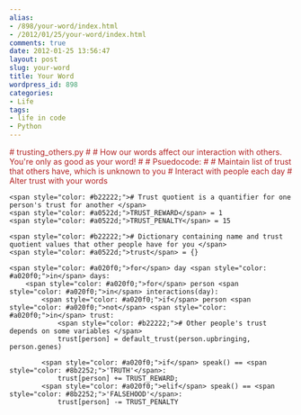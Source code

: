 ```yaml
---
alias:
- /898/your-word/index.html
- /2012/01/25/your-word/index.html
comments: true
date: 2012-01-25 13:56:47
layout: post
slug: your-word
title: Your Word
wordpress_id: 898
categories:
- Life
tags:
- life in code
- Python
---
```


<span style="color: #b22222;"># trusting_others.py</span>
    <span style="color: #b22222;">#</span>
    <span style="color: #b22222;"># How our words affect our interaction with others. You're only as good as your word!</span>
    <span style="color: #b22222;">#</span>
    <span style="color: #b22222;"># Psuedocode:</span>
    <span style="color: #b22222;"># </span>
    <span style="color: #b22222;"># Maintain list of trust that others have, which is unknown to you</span>
    <span style="color: #b22222;"># Interact with people each day</span>
    <span style="color: #b22222;"># Alter trust with your words</span>
    
    <span style="color: #b22222;"># Trust quotient is a quantifier for one person's trust for another </span>
    <span style="color: #a0522d;">TRUST_REWARD</span> = 1
    <span style="color: #a0522d;">TRUST_PENALTY</span> = 15
    
    <span style="color: #b22222;"># Dictionary containing name and trust quotient values that other people have for you </span>
    <span style="color: #a0522d;">trust</span> = {}
    
    <span style="color: #a020f0;">for</span> day <span style="color: #a020f0;">in</span> days:
        <span style="color: #a020f0;">for</span> person <span style="color: #a020f0;">in</span> interactions(day):
            <span style="color: #a020f0;">if</span> person <span style="color: #a020f0;">not</span> <span style="color: #a020f0;">in</span> trust:
                <span style="color: #b22222;"># Other people's trust depends on some variables </span>
                trust[person] = default_trust(person.upbringing, person.genes)
    
            <span style="color: #a020f0;">if</span> speak() == <span style="color: #8b2252;">'TRUTH'</span>:
                trust[person] += TRUST_REWARD;
            <span style="color: #a020f0;">elif</span> speak() == <span style="color: #8b2252;">'FALSEHOOD'</span>:
                trust[person] -= TRUST_PENALTY
